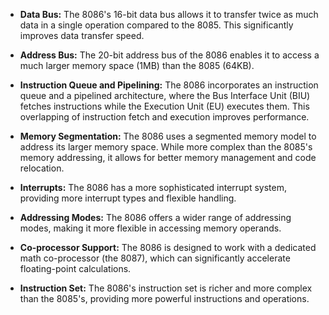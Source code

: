 - **Data Bus:** The 8086's 16-bit data bus allows it to transfer twice as much data in a single operation compared to the 8085. This significantly improves data transfer speed.
    
- **Address Bus:** The 20-bit address bus of the 8086 enables it to access a much larger memory space (1MB) than the 8085 (64KB).
    
- **Instruction Queue and Pipelining:** The 8086 incorporates an instruction queue and a pipelined architecture, where the Bus Interface Unit (BIU) fetches instructions while the Execution Unit (EU) executes them. This overlapping of instruction fetch and execution improves performance.
    
- **Memory Segmentation:** The 8086 uses a segmented memory model to address its larger memory space. While more complex than the 8085's memory addressing, it allows for better memory management and code relocation.
    
- **Interrupts:** The 8086 has a more sophisticated interrupt system, providing more interrupt types and flexible handling.
    
- **Addressing Modes:** The 8086 offers a wider range of addressing modes, making it more flexible in accessing memory operands.
    
- **Co-processor Support:** The 8086 is designed to work with a dedicated math co-processor (the 8087), which can significantly accelerate floating-point calculations.
    
- **Instruction Set:** The 8086's instruction set is richer and more complex than the 8085's, providing more powerful instructions and operations.